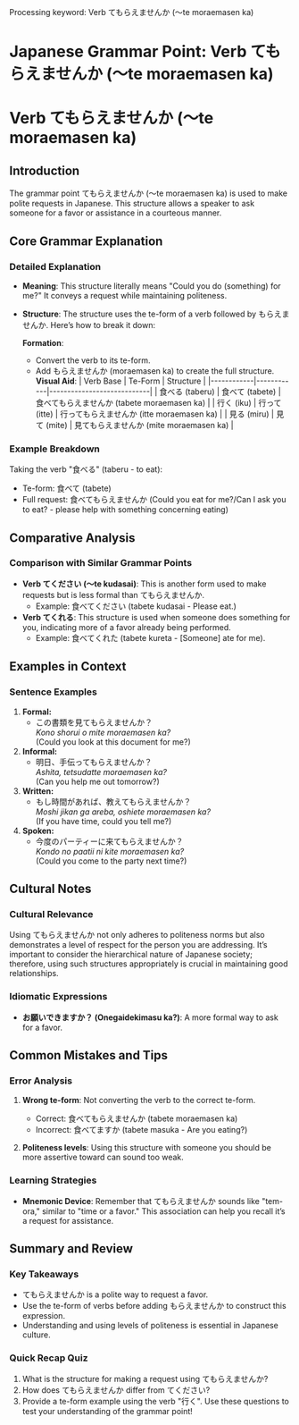 Processing keyword: Verb てもらえませんか (～te moraemasen ka)
# Japanese Grammar Point: Verb てもらえませんか (～te moraemasen ka)
# Verb てもらえませんか (～te moraemasen ka)
## Introduction
The grammar point てもらえませんか (～te moraemasen ka) is used to make polite requests in Japanese. This structure allows a speaker to ask someone for a favor or assistance in a courteous manner.
## Core Grammar Explanation
### Detailed Explanation
- **Meaning**: This structure literally means "Could you do (something) for me?" It conveys a request while maintaining politeness.
- **Structure**: The structure uses the te-form of a verb followed by もらえませんか. Here’s how to break it down:
  
  **Formation**:
  - Convert the verb to its te-form.
  - Add もらえませんか (moraemasen ka) to create the full structure.
  **Visual Aid**:
  | Verb Base  | Te-Form    | Structure                  |
  |------------|------------|----------------------------|
  | 食べる (taberu)  | 食べて (tabete)  | 食べてもらえませんか (tabete moraemasen ka) |
  | 行く (iku)      | 行って (itte)     | 行ってもらえませんか (itte moraemasen ka)    |
  | 見る (miru)    | 見て (mite)      | 見てもらえませんか (mite moraemasen ka)      |
### Example Breakdown
Taking the verb "食べる" (taberu - to eat):
- Te-form: 食べて (tabete)
- Full request: 食べてもらえませんか (Could you eat for me?/Can I ask you to eat? - please help with something concerning eating)
## Comparative Analysis
### Comparison with Similar Grammar Points
- **Verb てください (～te kudasai)**: This is another form used to make requests but is less formal than てもらえませんか. 
  - Example: 食べてください (tabete kudasai - Please eat.)
- **Verb てくれる**: This structure is used when someone does something for you, indicating more of a favor already being performed.
  - Example: 食べてくれた (tabete kureta - [Someone] ate for me).
## Examples in Context
### Sentence Examples
1. **Formal:**
   - この書類を見てもらえませんか？  
     *Kono shorui o mite moraemasen ka?*  
     (Could you look at this document for me?)
2. **Informal:**
   - 明日、手伝ってもらえませんか？  
     *Ashita, tetsudatte moraemasen ka?*  
     (Can you help me out tomorrow?)
3. **Written:**
   - もし時間があれば、教えてもらえませんか？  
     *Moshi jikan ga areba, oshiete moraemasen ka?*  
     (If you have time, could you tell me?)
4. **Spoken:**
   - 今度のパーティーに来てもらえませんか？  
     *Kondo no paatii ni kite moraemasen ka?*  
     (Could you come to the party next time?)
## Cultural Notes
### Cultural Relevance
Using てもらえませんか not only adheres to politeness norms but also demonstrates a level of respect for the person you are addressing. It’s important to consider the hierarchical nature of Japanese society; therefore, using such structures appropriately is crucial in maintaining good relationships.
### Idiomatic Expressions
- **お願いできますか？ (Onegaidekimasu ka?)**: A more formal way to ask for a favor.
## Common Mistakes and Tips
### Error Analysis
1. **Wrong te-form**: Not converting the verb to the correct te-form.
   - Correct: 食べてもらえませんか (tabete moraemasen ka)
   - Incorrect: 食べてますか (tabete masuka - Are you eating?)
  
2. **Politeness levels**: Using this structure with someone you should be more assertive toward can sound too weak.
### Learning Strategies
- **Mnemonic Device**: Remember that てもらえませんか sounds like "tem-ora," similar to "time or a favor." This association can help you recall it’s a request for assistance.
## Summary and Review
### Key Takeaways
- てもらえませんか is a polite way to request a favor.
- Use the te-form of verbs before adding もらえませんか to construct this expression.
- Understanding and using levels of politeness is essential in Japanese culture.
### Quick Recap Quiz
1. What is the structure for making a request using てもらえませんか?
2. How does てもらえませんか differ from てください?
3. Provide a te-form example using the verb "行く". 
Use these questions to test your understanding of the grammar point!
